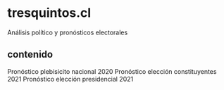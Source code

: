 # tresquintos.cl
Análisis político y pronósticos electorales


## contenido

Pronóstico plebisicito nacional 2020
Pronóstico elección constituyentes 2021
Pronóstico elección presidencial 2021

